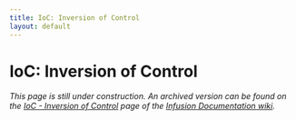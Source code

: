 ```yaml
---
title: IoC: Inversion of Control
layout: default
---
```


# IoC: Inversion of Control #

_This page is still under construction. An archived version can be found on the [IoC - Inversion of Control](http://wiki.fluidproject.org/display/docs/IoC+-+Inversion+of+Control) page of the [Infusion Documentation wiki](http://wiki.fluidproject.org/display/docs/Infusion+Documentation)._
